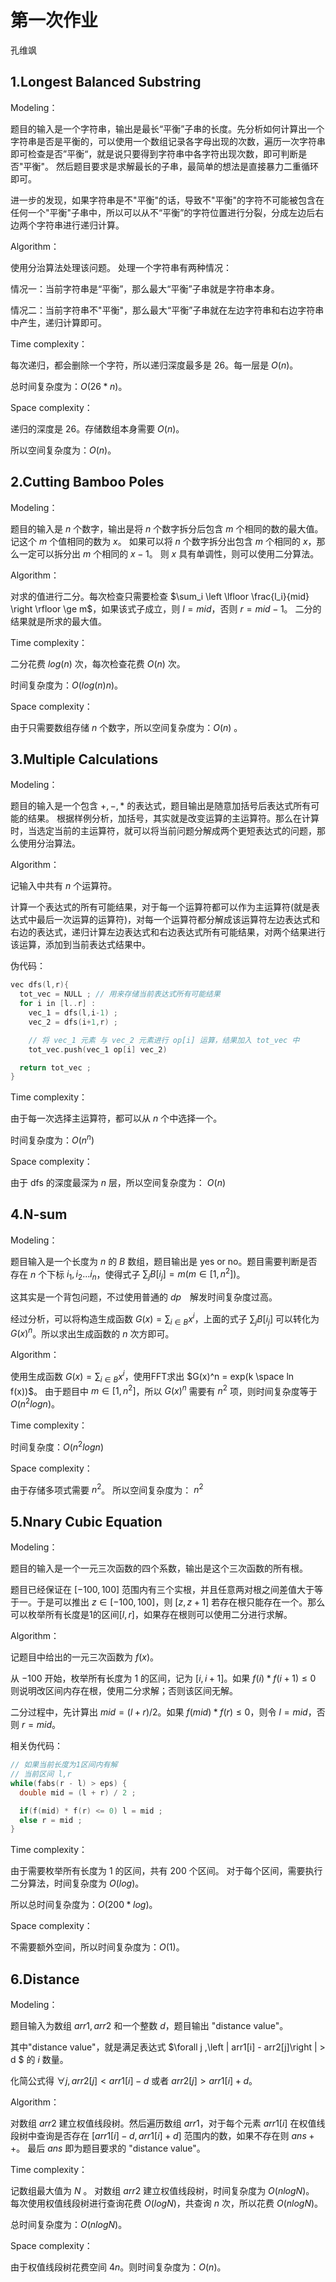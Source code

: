 # 第一次作业

孔维飒

## 1.Longest Balanced Substring

Modeling：

题目的输入是一个字符串，输出是最长“平衡”子串的长度。先分析如何计算出一个字符串是否是平衡的，可以使用一个数组记录各字母出现的次数，遍历一次字符串即可检查是否”平衡“，就是说只要得到字符串中各字符出现次数，即可判断是否"平衡"。
然后题目要求是求解最长的子串，最简单的想法是直接暴力二重循环即可。

进一步的发现，如果字符串是不"平衡"的话，导致不"平衡"的字符不可能被包含在任何一个"平衡"子串中，所以可以从不“平衡”的字符位置进行分裂，分成左边后右边两个字符串进行递归计算。

Algorithm：

使用分治算法处理该问题。
处理一个字符串有两种情况：

情况一：当前字符串是“平衡”，那么最大“平衡”子串就是字符串本身。

情况二：当前字符串不"平衡"，那么最大“平衡”子串就在左边字符串和右边字符串中产生，递归计算即可。

Time complexity：

每次递归，都会删除一个字符，所以递归深度最多是 $26$。每一层是 $O(n)$。

总时间复杂度为：$O(26 * n)$。

Space complexity：

递归的深度是 $26$。存储数组本身需要 $O(n)$。

所以空间复杂度为：$O(n)$。

## 2.Cutting Bamboo Poles

Modeling：

题目的输入是 $n$ 个数字，输出是将 $n$ 个数字拆分后包含 $m$ 个相同的数的最大值。记这个 $m$ 个值相同的数为 $x$。
如果可以将 $n$ 个数字拆分出包含 $m$ 个相同的 $x$，那么一定可以拆分出 $m$ 个相同的 $x-1$。
则 $x$ 具有单调性，则可以使用二分算法。

Algorithm：

对求的值进行二分。每次检查只需要检查 $\sum_i \left \lfloor  \frac{l_i}{mid} \right \rfloor \ge m$，如果该式子成立，则 $l = mid$，否则 $r = mid - 1$。
二分的结果就是所求的最大值。

Time complexity：

二分花费 $log(n)$ 次，每次检查花费 $O(n)$ 次。

时间复杂度为：$O(log(n) n)$。

Space complexity：

由于只需要数组存储 $n$ 个数字，所以空间复杂度为：$O(n)$ 。

## 3.Multiple Calculations

Modeling：

题目的输入是一个包含 $+,-,*$ 的表达式，题目输出是随意加括号后表达式所有可能的结果。
根据样例分析，加括号，其实就是改变运算的主运算符。那么在计算时，当选定当前的主运算符，就可以将当前问题分解成两个更短表达式的问题，那么使用分治算法。

Algorithm：

记输入中共有 $n$ 个运算符。

计算一个表达式的所有可能结果，对于每一个运算符都可以作为主运算符(就是表达式中最后一次运算的运算符)，对每一个运算符都分解成该运算符左边表达式和右边的表达式，递归计算左边表达式和右边表达式所有可能结果，对两个结果进行该运算，添加到当前表达式结果中。

伪代码：
```c++
vec dfs(l,r){
  tot_vec = NULL ; // 用来存储当前表达式所有可能结果
  for i in [l..r] :
    vec_1 = dfs(l,i-1) ;
    vec_2 = dfs(i+1,r) ;

    // 将 vec_1 元素 与 vec_2 元素进行 op[i] 运算，结果加入 tot_vec 中
    tot_vec.push(vec_1 op[i] vec_2)

  return tot_vec ;
}
```

Time complexity：

由于每一次选择主运算符，都可以从 $n$ 个中选择一个。

时间复杂度为：$O(n^n)$

Space complexity：

由于 dfs 的深度最深为 $n$ 层，所以空间复杂度为： $O(n)$

## 4.N-sum

Modeling：

题目输入是一个长度为 $n$ 的 $B$ 数组，题目输出是 yes or no。题目需要判断是否存在 $n$ 个下标 $i_1,i_2 ... i_n$，使得式子 $\sum_j B[i_j] = m(m \in [1,n^2])$。

这其实是一个背包问题，不过使用普通的 $dp$　解发时间复杂度过高。

经过分析，可以将构造生成函数 $G(x) = \sum_{i \in B} x^i$，上面的式子 $\sum_j B[i_j]$ 可以转化为 $G(x)^n$。所以求出生成函数的 $n$ 次方即可。

Algorithm：

使用生成函数 $G(x) = \sum_{i \in B} x^i$，使用FFT求出 $G(x)^n = exp(k \space ln f(x))$。
由于题目中 $m \in [1,n^2]$，所以 $G(x) ^ n$ 需要有 $n^2$ 项，则时间复杂度等于 $O(n^2logn)$。

Time complexity：

时间复杂度：$O(n^2logn)$

Space complexity：

由于存储多项式需要 $n^2$。
所以空间复杂度为： $n^2$


## 5.Nnary Cubic Equation

Modeling：

题目的输入是一个一元三次函数的四个系数，输出是这个三次函数的所有根。

题目已经保证在 $[-100,100]$ 范围内有三个实根，并且任意两对根之间差值大于等于一。于是可以推出 $z \in [-100,100]$，则 $[z,z+1]$ 若存在根只能存在一个。那么可以枚举所有长度是1的区间$[l,r]$，如果存在根则可以使用二分进行求解。

Algorithm：

记题目中给出的一元三次函数为 $f(x)$。

从 $-100$ 开始，枚举所有长度为 $1$ 的区间，记为 $[i,i+1]$。如果 $f(i)*f(i+1) \le 0$ 则说明改区间内存在根，使用二分求解；否则该区间无解。

二分过程中，先计算出 $mid = (l + r) / 2$。如果 $f(mid) * f(r) \le 0$，则令 $l = mid$，否则 $r = mid$。

相关伪代码：
```c++
// 如果当前长度为1区间内有解
// 当前区间 l,r
while(fabs(r - l) > eps) {
  double mid = (l + r) / 2 ;

  if(f(mid) * f(r) <= 0) l = mid ;
  else r = mid ;
}
```

Time complexity：

由于需要枚举所有长度为 $1$ 的区间，共有 $200$ 个区间。
对于每个区间，需要执行二分算法，时间复杂度为 $O(log)$。

所以总时间复杂度为：$O(200 * log)$。

Space complexity：

不需要额外空间，所以时间复杂度为：$O(1)$。

## 6.Distance

Modeling：

题目输入为数组 $arr1,arr2$ 和一个整数 $d$，题目输出 "distance value"。

其中"distance value"，就是满足表达式 $\forall j ,\left |  arr1[i] - arr2[j]\right | > d $ 的 $i$ 数量。

化简公式得 $\forall j , arr2[j] < arr1[i] - d$ 或者 $arr2[j] > arr1[i] + d$。

Algorithm：

对数组 $arr2$ 建立权值线段树。然后遍历数组 $arr1$，对于每个元素 $arr1[i]$ 在权值线段树中查询是否存在 $[arr1[i] - d , arr1[i] + d]$ 范围内的数，如果不存在则 $ans ++$。 最后 $ans$ 即为题目要求的 "distance value"。

Time complexity：

记数组最大值为 $N$ 。
对数组 $arr2$ 建立权值线段树，时间复杂度为 $O(nlogN)$。
每次使用权值线段树进行查询花费 $O(logN)$，共查询 $n$ 次，所以花费 $O(nlogN)$。

总时间复杂度为：$O(nlogN)$。

Space complexity：

由于权值线段树花费空间 $4n$。则时间复杂度为：$O(n)$。